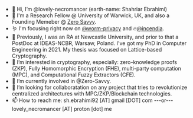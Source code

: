 - 👋 Hi, I’m @lovely-necromancer (earth-name: Shahriar Ebrahimi)
- 🧐 I'm a Research Fellow @ University of Warwick, UK, and also a Founding Memeber @ [Zero Savvy](https://github.com/zero-savvy).
- 🪱 I'm focusing right now on [@worm-privacy](https://github.com/worm-privacy) and 🔥[@incendia](https://github.com/zero-savvy/burn-to-vote).
- 🧐 Previously, I was an RA at Newcastle University, and prior to that a PostDoc at IDEAS-NCBR, Warsaw, Poland. I've got my PhD in Computer Engineering in 2021. My thesis was focused on Lattice-based Cryptography.
- 👀 I’m interested in cryptography, especially: zero-knowledge proofs (ZKP), Fully Homomorphic Encryption (FHE), multi-party computation (MPC), and Computational Fuzzy Extractors (CFE).
- 🌱 I’m currently involved in @Zero-Savvy.
- 💞️ I’m looking for collaboratation on any project that tries to revolutionize centralized architectures with MPC/ZKP/Blockchain technologies.
- 📫 How to reach me: sh.ebrahimi92 [AT] gmail [DOT] com  ---or--- lovely_necromancer [AT] proton [dot] me
